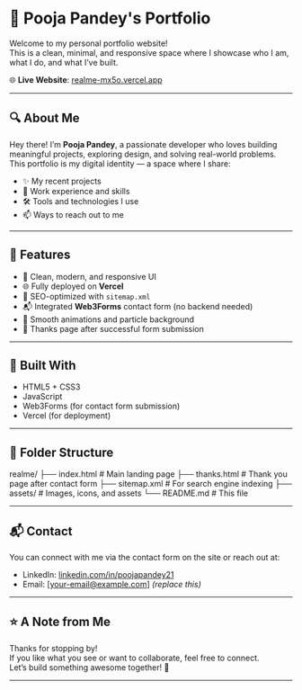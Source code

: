 # 💫 Pooja Pandey's Portfolio

Welcome to my personal portfolio website!  
This is a clean, minimal, and responsive space where I showcase who I am, what I do, and what I’ve built.

🌐 **Live Website**: [realme-mx5o.vercel.app](https://realme-mx5o.vercel.app)

---

## 🔍 About Me

Hey there! I’m **Pooja Pandey**, a passionate developer who loves building meaningful projects, exploring design, and solving real-world problems.  
This portfolio is my digital identity — a space where I share:

- ✨ My recent projects  
- 💼 Work experience and skills  
- 🛠️ Tools and technologies I use  
- 📫 Ways to reach out to me  

---

## 🚀 Features

- 🎨 Clean, modern, and responsive UI  
- 🌐 Fully deployed on **Vercel**  
- 📄 SEO-optimized with `sitemap.xml`  
- 📬 Integrated **Web3Forms** contact form (no backend needed)  
- 🎉 Smooth animations and particle background  
- 🧾 Thanks page after successful form submission

---

## 🧰 Built With

- HTML5 + CSS3  
- JavaScript  
- Web3Forms (for contact form submission)  
- Vercel (for deployment)

---

## 📁 Folder Structure
realme/
├── index.html # Main landing page
├── thanks.html # Thank you page after contact form
├── sitemap.xml # For search engine indexing
├── assets/ # Images, icons, and assets
└── README.md # This file

---

## 📬 Contact

You can connect with me via the contact form on the site or reach out at:

- LinkedIn: [linkedin.com/in/poojapandey21](https://www.linkedin.com/in/poojapandey21)
- Email: [your-email@example.com] *(replace this)*

---

## ⭐ A Note from Me

Thanks for stopping by!  
If you like what you see or want to collaborate, feel free to connect.  
Let’s build something awesome together! 🚀

---


